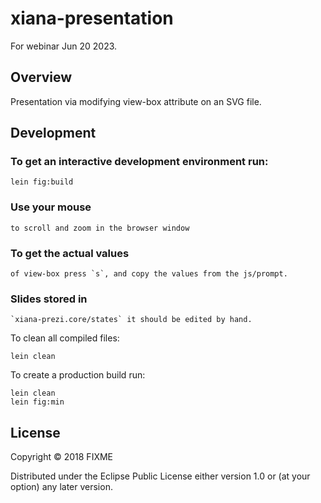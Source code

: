 # xiana-presentation

For webinar Jun 20 2023.

## Overview

Presentation via modifying view-box attribute on an SVG file.

## Development

### To get an interactive development environment run:

    lein fig:build

### Use your mouse

    to scroll and zoom in the browser window

### To get the actual values

    of view-box press `s`, and copy the values from the js/prompt.

### Slides stored in

    `xiana-prezi.core/states` it should be edited by hand.

To clean all compiled files:

	lein clean

To create a production build run:

	lein clean
	lein fig:min

## License

Copyright © 2018 FIXME

Distributed under the Eclipse Public License either version 1.0 or (at your option) any later version.
